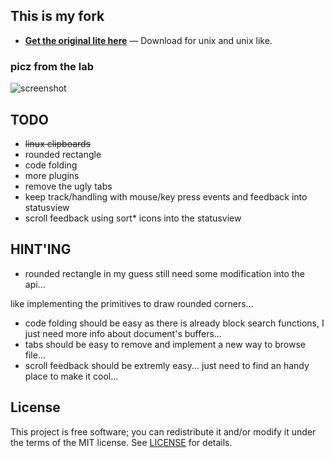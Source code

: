 ## This is my fork

* **[Get the original lite here](https://github.com/rxi/lite)** — Download
  for unix and unix like.

### picz from the lab

![screenshot](https://raw.githubusercontent.com/HackIT/lite/master/screenshot.png)

## TODO
- <s>linux clipboards</s>
- rounded rectangle
- code folding
- more plugins
- remove the ugly tabs
- keep track/handling with mouse/key press events and feedback into statusview
- scroll feedback using sort* icons into the statusview

## HINT'ING

- rounded rectangle in my guess still need some modification into the api...

like implementing the primitives to draw rounded corners...

- code folding should be easy as there is already block search functions, I just need more info about document's buffers...
- tabs should be easy to remove and implement a new way to browse file...
- scroll feedback should be extremly easy... just need to find an handy place to make it cool...

## License
This project is free software; you can redistribute it and/or modify it under
the terms of the MIT license. See [LICENSE](LICENSE) for details.
